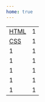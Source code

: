 ```yaml
---
home: true
---
```


|  |  |
| -- | -- |
| [HTML](/interview-questions/html/index.html) | 1 |
| [CSS](/interview-questions/css/index.html) | 1 |
| 1 | 1 |
| 1 | 1 |
| 1 | 1 |
| 1 | 1 |
| 1 | 1 |


